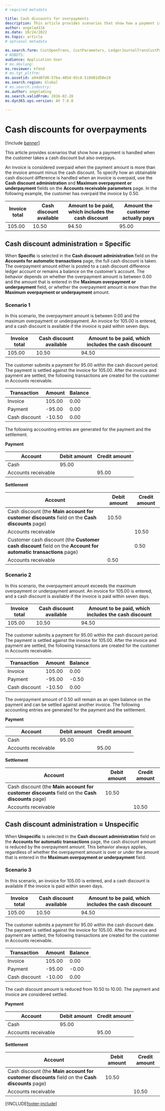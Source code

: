 ```yaml
---
# required metadata

title: Cash discounts for overpayments
description: This article provides scenarios that show how a payment is handled when the customer takes a cash discount but also overpays. 
author: angelad116
ms.date: 10/24/2022
ms.topic: article
# optional metadata

ms.search.form: CustOpenTrans, CustParameters, LedgerJournalTransCustPaym, LedgerJournalTransVendPaym, VendOpenTrans, VendParameters
# ROBOTS: 
audience: Application User
# ms.devlang: 
ms.reviewer: kfend
# ms.tgt_pltfrm: 
ms.assetid: a94d0fd0-57ba-4054-93c8-519d01d50e19
ms.search.region: Global
# ms.search.industry: 
ms.author: angelading
ms.search.validFrom: 2016-02-28
ms.dyn365.ops.version: AX 7.0.0

---
```


# Cash discounts for overpayments

[!include [banner](../includes/banner.md)]

This article provides scenarios that show how a payment is handled when the customer takes a cash discount but also overpays. 

An invoice is considered overpaid when the payment amount is more than the invoice amount minus the cash discount. To specify how an obtainable cash discount difference is handled when an invoice is overpaid, use the **Cash discount administration** and **Maximum overpayment or underpayment** fields on the **Accounts receivable parameters** page. In the following example, the customer has overpaid the invoice by 0.50.

| Invoice total | Cash discount available | Amount to be paid, which includes the cash discount | Amount the customer actually pays |
|---------------|-------------------------|-----------------------------------------------------|-----------------------------------|
| 105.00        | 10.50                   | 94.50                                               | 95.00                             |

## Cash discount administration = Specific
When **Specific** is selected in the **Cash discount administration** field on the **Accounts for automatic transactions** page, the full cash discount is taken. The overpayment amount either is posted to a cash discount difference ledger account or remains a balance on the customer’s account. The behavior depends on whether the overpayment amount is between 0.00 and the amount that is entered in the **Maximum overpayment or underpayment** field, or whether the overpayment amount is more than the **Maximum overpayment or underpayment** amount.

### Scenario 1

In this scenario, the overpayment amount is between 0.00 and the maximum overpayment or underpayment. An invoice for 105.00 is entered, and a cash discount is available if the invoice is paid within seven days.

| Invoice total | Cash discount available | Amount to be paid, which includes the cash discount |
|---------------|-------------------------|-----------------------------------------------------|
| 105.00        | 10.50                   | 94.50                                               |

The customer submits a payment for 95.00 within the cash discount period. The payment is settled against the invoice for 105.00. After the invoice and payment are settled, the following transactions are created for the customer in Accounts receivable.

| Transaction   | Amount | Balance |
|---------------|--------|---------|
| Invoice       | 105.00 | 0.00    |
| Payment       | -95.00 | 0.00    |
| Cash discount | -10.50 | 0.00    |

The following accounting entries are generated for the payment and the settlement.

**Payment**

| Account             | Debit amount | Credit amount |
|---------------------|--------------|---------------|
| Cash                | 95.00        |               |
| Accounts receivable |              | 95.00         |

**Settlement**

| Account                                                                                                          | Debit amount | Credit amount |
|------------------------------------------------------------------------------------------------------------------|--------------|---------------|
| Cash discount (the **Main account for customer discounts** field on the **Cash discounts** page)                 | 10.50        |               |
| Accounts receivable                                                                                              |              | 10.50         |
| Customer cash discount (the **Customer cash discount** field on the **Account for automatic transactions** page) |              | 0.50          |
| Accounts receivable                                                                                              | 0.50         |               |

### Scenario 2

In this scenario, the overpayment amount exceeds the maximum overpayment or underpayment amount. An invoice for 105.00 is entered, and a cash discount is available if the invoice is paid within seven days.

| Invoice total | Cash discount available | Amount to be paid, which includes the cash discount |
|---------------|-------------------------|-----------------------------------------------------|
| 105.00        | 10.50                   | 94.50                                               |

The customer submits a payment for 95.00 within the cash discount period. The payment is settled against the invoice for 105.00. After the invoice and payment are settled, the following transactions are created for the customer in Accounts receivable.

| Transaction   | Amount | Balance |
|---------------|--------|---------|
| Invoice       | 105.00 | 0.00    |
| Payment       | -95.00 | -0.50   |
| Cash discount | -10.50 | 0.00    |

The overpayment amount of 0.50 will remain as an open balance on the payment and can be settled against another invoice. The following accounting entries are generated for the payment and the settlement. 

**Payment**

| Account             | Debit amount | Credit amount |
|---------------------|--------------|---------------|
| Cash                | 95.00        |               |
| Accounts receivable |              | 95.00         |

**Settlement**

| Account                                                                                          | Debit amount | Credit amount |
|--------------------------------------------------------------------------------------------------|--------------|---------------|
| Cash discount (the **Main account for customer discounts** field on the **Cash discounts** page) | 10.50        |               |
| Accounts receivable                                                                              |              | 10.50         |

## Cash discount administration = Unspecific
When **Unspecific** is selected in the **Cash discount administration** field on the **Accounts for automatic transactions** page, the cash discount amount is reduced by the overpayment amount. This behavior always applies, regardless of whether the overpayment amount is over or under the amount that is entered in the **Maximum overpayment or underpayment** field.

### Scenario 3

In this scenario, an invoice for 105.00 is entered, and a cash discount is available if the invoice is paid within seven days.

| Invoice total | Cash discount available | Amount to be paid, which includes the cash discount |
|---------------|-------------------------|-----------------------------------------------------|
| 105.00        | 10.50                   | 94.50                                               |

The customer submits a payment for 95.00 within the cash discount date. The payment is settled against the invoice for 105.00. After the invoice and payment are settled, the following transactions are created for the customer in Accounts receivable.

| Transaction   | Amount | Balance |
|---------------|--------|---------|
| Invoice       | 105.00 | 0.00    |
| Payment       | -95.00 | -0.00   |
| Cash discount | -10.00 | 0.00    |

The cash discount amount is reduced from 10.50 to 10.00. The payment and invoice are considered settled. 

**Payment**

| Account             | Debit amount | Credit amount |
|---------------------|--------------|---------------|
| Cash                | 95.00        |               |
| Accounts receivable |              | 95.00         |

**Settlement**

| Account                                                                                          | Debit amount | Credit amount |
|--------------------------------------------------------------------------------------------------|--------------|---------------|
| Cash discount (the **Main account for customer discounts** field on the **Cash discounts** page) | 10.50        |               |
| Accounts receivable                                                                              |              | 10.50         |







[!INCLUDE[footer-include](../../includes/footer-banner.md)]
